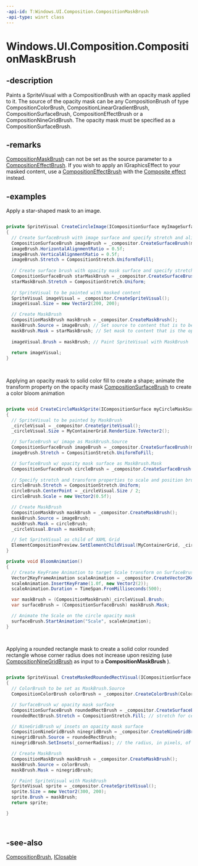 ```yaml
---
-api-id: T:Windows.UI.Composition.CompositionMaskBrush
-api-type: winrt class
---
```


<!-- Class syntax.
public class CompositionMaskBrush : Windows.UI.Composition.CompositionBrush, Windows.UI.Composition.ICompositionMaskBrush
-->

# Windows.UI.Composition.CompositionMaskBrush

## -description
Paints a SpriteVisual with a CompositionBrush with an opacity mask applied to it. The source of the opacity mask can be any CompositionBrush of type CompositionColorBrush, CompositionLinearGradientBrush, CompositionSurfaceBrush, CompositionEffectBrush or a CompositionNineGridBrush. The opacity mask must be specified as a CompositionSurfaceBrush.

## -remarks
[CompositionMaskBrush](compositionmaskbrush.md) can not be set as the source parameter to a [CompositionEffectBrush](compositioneffectbrush.md). If you wish to apply an IGraphicsEffect to your masked content, use a [CompositionEffectBrush](compositioneffectbrush.md) with the [Composite effect](https://msdn.microsoft.com/windows/uwp/graphics/composition-effects?f=255&amp;MSPPError=-2147217396) instead.

## -examples
Apply a star-shaped mask to an image.

```csharp

private SpriteVisual CreateCircleImage(ICompositionSurface myImageSurface, ICompositionSurface myStarMaskSurface) 
{ 
  // Create SurfaceBrush with image surface and specify stretch and alignment 
  CompositionSurfaceBrush imageBrush = _compositor.CreateSurfaceBrush(myImageSurface); 
  imageBrush.HorizontalAlignmentRatio = 0.5f; 
  imageBrush.VerticalAlignmentRatio = 0.5f; 
  imageBrush.Stretch = CompositionStretch.UniformToFill; 
 
  // Create surface brush with opacity mask surface and specify stretch and alignment 
  CompositionSurfaceBrush starMaskBrush = _compositor.CreateSurfaceBrush(myStarMaskSurface); 
  starMaskBrush.Stretch = CompositionStretch.Uniform; 
 
  // SpriteVisual to be painted with masked content 
  SpriteVisual imageVisual = _compositor.CreateSpriteVisual(); 
  imageVisual.Size = new Vector2(200, 200); 

  // Create MaskBrush 
  CompositionMaskBrush maskBrush = _compositor.CreateMaskBrush(); 
  maskBrush.Source = imageBrush; // Set source to content that is to be masked 
  maskBrush.Mask = starMaskBrush; // Set mask to content that is the opacity mask 
 
  imageVisual.Brush = maskBrush; // Paint SpriteVisual with MaskBrush 
 
  return imageVisual;           
} 
          
      
```

Applying an opacity mask to solid color fill to create a shape; animate the transform property on the opacity mask [CompositionSurfaceBrush](compositionsurfacebrush.md) to create a color bloom animation

```csharp

private void CreateCircleMaskSprite(ICompositionSurface myCircleMaskSurface, ICompositionSurface myImageSurface)
{
  // SpriteVisual to be painted by MaskBrush
  _circleVisual = _compositor.CreateSpriteVisual();
  _circleVisual.Size = MyContainerGrid.RenderSize.ToVector2();

  // SurfaceBrush w/ image as MaskBrush.Source
  CompositionSurfaceBrush imageBrush = _compositor.CreateSurfaceBrush(myImageSurface);
  imageBrush.Stretch = CompositionStretch.UniformToFill;

  // SurfaceBrush w/ opacity mask surface as MaskBrush.Mask
  CompositionSurfaceBrush circleBrush = _compositor.CreateSurfaceBrush(myCircleMaskSurface);
   
  // Specify stretch and transform properties to scale and position brush for initial state
  circleBrush.Stretch = CompositionStretch.Uniform;
  circleBrush.CenterPoint = _circleVisual.Size / 2;
  circleBrush.Scale = new Vector2(0.5f);

  // Create MaskBrush
  CompositionMaskBrush maskBrush = _compositor.CreateMaskBrush();
  maskBrush.Source = imageBrush;
  maskBrush.Mask = circleBrush;
  _circleVisual.Brush = maskBrush;

  // Set SpriteVisual as child of XAML Grid
  ElementCompositionPreview.SetElementChildVisual(MyContainerGrid, _circleVisual);
}

private void BloomAnimation()
{
  // Create KeyFrame Animation to target Scale transform on SurfaceBrush 
  Vector2KeyFrameAnimation scaleAnimation = _compositor.CreateVector2KeyFrameAnimation();
  scaleAnimation.InsertKeyFrame(1.0f, new Vector2(2));
  scaleAnimation.Duration = TimeSpan.FromMilliseconds(500);

  var maskBrush = (CompositionMaskBrush)_circleVisual.Brush;
  var surfaceBrush = (CompositionSurfaceBrush) maskBrush.Mask;

  // Animate the Scale on the circle opacity mask
  surfaceBrush.StartAnimation("Scale", scaleAnimation);      
}
          
      
```

Applying a rounded rectangle mask to create a solid color rounded rectangle whose corner radius does not increase upon resizing (use [CompositionNineGridBrush](compositionninegridbrush.md) as input to a 
    **CompositionMaskBrush**
  ).

```csharp

private SpriteVisual CreateMaskedRoundedRectVisual(ICompositionSurface myRoundedRectMaskSurface)
{
  // ColorBrush to be set as MaskBrush.Source
  CompositionColorBrush colorBrush = _compositor.CreateColorBrush(Colors.Blue);

  // SurfaceBrush w/ opacity mask surface
  CompositionSurfaceBrush roundedRectBrush = _compositor.CreateSurfaceBrush(myRoundedRectMaskSurface);
  roundedRectBrush.Stretch = CompositionStretch.Fill; // stretch for center of nine-grid

  // NineGridBrush w/ insets on opacity mask surface
  CompositionNineGridBrush ninegridBrush = _compositor.CreateNineGridBrush();
  ninegridBrush.Source = roundedRectBrush;
  ninegridBrush.SetInsets(_cornerRadius); // the radius, in pixels, of the corner as specified on my opacity mask surface 

  // Create MaskBrush
  CompositionMaskBrush maskBrush = _compositor.CreateMaskBrush();
  maskBrush.Source = colorBrush;
  maskBrush.Mask = ninegridBrush;

  // Paint SpriteVisual with MaskBrush
  SpriteVisual sprite = _compositor.CreateSpriteVisual();
  sprite.Size = new Vector2(300, 200);
  sprite.Brush = maskBrush;
  return sprite;

}
          
      
```



## -see-also
[CompositionBrush](compositionbrush.md), [IClosable](../windows.foundation/iclosable.md)